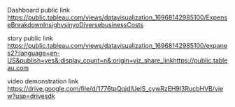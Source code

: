 Dashboard public link https://public.tableau.com/views/datavisualization_16968142985100/ExpenseBreakdownInsighysinyoDiversebusinessCosts

story public link https://public.tableau.com/views/datavisualization_16968142985100/expanes2?:language=en-US&publish=yes&:display_count=n&:origin=viz_share_linkhttps://public.tableau.com

video demonstration link https://drive.google.com/file/d/1776tpQqjdIUeIS_cywRzEH9l3RucbHVB/view?usp=drivesdk

